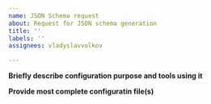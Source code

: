 ```yaml
---
name: JSON Schema request
about: Request for JSON schema generation
title: ''
labels: ''
assignees: vladyslavvolkov

---
```


**Briefly describe configuration purpose and tools using it**

**Provide most complete configuratin file(s)**
